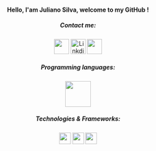 <h4 align="center">Hello, I'am Juliano Silva, welcome to my GitHub !</h4>
<h5 align="center">Contact me:</h5>

<p align="center">
  <a href="mailto:julianoacsilva@hotmail.com">
    <img src="https://purepng.com/public/uploads/large/purepng.com-mail-iconsymbolsiconsapple-iosiosios-8-iconsios-8-721522596075clftr.png" width="35px"></a>
  <a href="https://www.linkedin.com/in/julianoacs/" target="_blank">
    <img src="https://cdn.jsdelivr.net/gh/devicons/devicon/icons/linkedin/linkedin-original.svg" alt="Linkdin" width="35px"></a>
  <a href="https://www.instagram.com/julianoacs/">
    <img src="https://i0.wp.com/www.multarte.com.br/wp-content/uploads/2019/03/logo-instagram-png-fundo-transparente2.png?resize=696%2C696&ssl=1" width="35px"></a>
</p>

<h5 align="center">Programming languages:</h5>
<p align="center">
  <img src="https://cdn.jsdelivr.net/gh/devicons/devicon/icons/java/java-original-wordmark.svg" width="60px">
</p>

<h5 align="center">Technologies & Frameworks:</h5>
<p align="center">
  <img src="https://cdn.jsdelivr.net/gh/devicons/devicon/icons/html5/html5-plain-wordmark.svg" width="27px">
  <img src="https://cdn.jsdelivr.net/gh/devicons/devicon/icons/css3/css3-plain-wordmark.svg" width="27px">
  <img src="https://cdn.jsdelivr.net/gh/devicons/devicon/icons/sass/sass-original.svg" width="27px">
</p>
